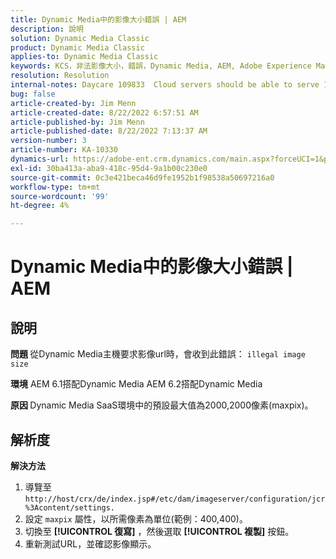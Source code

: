 ```yaml
---
title: Dynamic Media中的影像大小錯誤 | AEM
description: 說明
solution: Dynamic Media Classic
product: Dynamic Media Classic
applies-to: Dynamic Media Classic
keywords: KCS，非法影像大小，錯誤，Dynamic Media, AEM, Adobe Experience Manager
resolution: Resolution
internal-notes: Daycare 109833  Cloud servers should be able to serve 10000x10000 as a maximum. Check with Tech Ops if any problem with this
bug: false
article-created-by: Jim Menn
article-created-date: 8/22/2022 6:57:51 AM
article-published-by: Jim Menn
article-published-date: 8/22/2022 7:13:37 AM
version-number: 3
article-number: KA-10330
dynamics-url: https://adobe-ent.crm.dynamics.com/main.aspx?forceUCI=1&pagetype=entityrecord&etn=knowledgearticle&id=804669ba-e721-ed11-b83e-0022480866ad
exl-id: 30ba413a-aba9-418c-95d4-9a1b00c230e0
source-git-commit: 0c3e421beca46d9fe1952b1f98538a50697216a0
workflow-type: tm+mt
source-wordcount: '99'
ht-degree: 4%

---
```


# Dynamic Media中的影像大小錯誤 | AEM

## 說明


<b>問題 </b>
從Dynamic Media主機要求影像url時，會收到此錯誤：
`illegal image size`

<b>環境</b>
AEM 6.1搭配Dynamic Media AEM 6.2搭配Dynamic Media

<b>原因 </b>
Dynamic Media SaaS環境中的預設最大值為2000,2000像素(maxpix)。


## 解析度


<b>解決方法</b>

1. 導覽至 `http://host/crx/de/index.jsp#/etc/dam/imageserver/configuration/jcr%3Acontent/settings.`
2. 設定 `maxpix` 屬性，以所需像素為單位(範例：400,400)。
3. 切換至 <b>[!UICONTROL 復寫]</b> ，然後選取 <b>[!UICONTROL 複製]</b> 按鈕。
4. 重新測試URL，並確認影像顯示。
